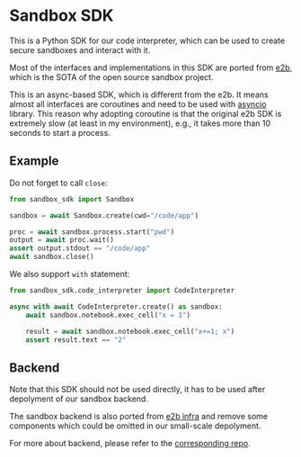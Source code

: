 # Sandbox SDK

This is a Python SDK for our code interpreter, which can be used to create secure sandboxes and interact with it.

Most of the interfaces and implementations in this SDK are ported from [e2b](https://github.com/e2b-dev/E2B/tree/main/packages/python-sdk), which is the SOTA of the open source sandbox project.

This is an async-based SDK, which is different from the e2b. It means almost all interfaces are coroutines and need to be used with [asyncio](https://docs.python.org/3/library/asyncio.html) library.
This reason why adopting coroutine is that the original e2b SDK is extremely slow (at least in my environment), e.g., it takes more than 10 seconds to start a process.

## Example

Do not forget to call `close`:

```python
from sandbox_sdk import Sandbox

sandbox = await Sandbox.create(cwd="/code/app")

proc = await sandbox.process.start("pwd")
output = await proc.wait()
assert output.stdout == "/code/app"
await sandbox.close()
```

We also support `with` statement:

```python
from sandbox_sdk.code_interpreter import CodeInterpreter

async with await CodeInterpreter.create() as sandbox:
    await sandbox.notebook.exec_cell("x = 1")

    result = await sandbox.notebook.exec_cell("x+=1; x")
    assert result.text == "2"
```

## Backend

Note that this SDK should not be used directly, it has to be used after depolyment of our sandbox backend.

The sandbox backend is also ported from [e2b infra](https://github.com/e2b-dev/infra) and remove some components which could be omitted in our small-scale depolyment.

For more about backend, please refer to the [corresponding repo](https://github.com/X-code-interpreter/sandbox-backend).
